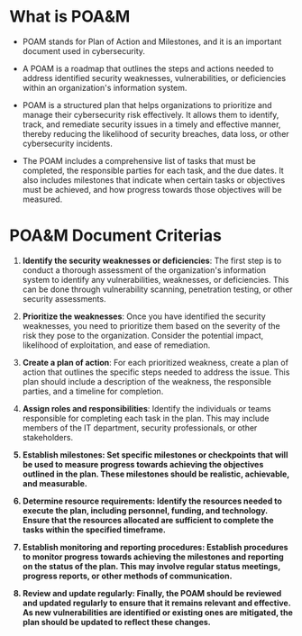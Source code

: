 # What is POA&M

- POAM stands for Plan of Action and Milestones, and it is an important document used in cybersecurity. 

- A POAM is a roadmap that outlines the steps and actions needed to address identified security weaknesses, vulnerabilities, or deficiencies within an organization's information system.

- POAM is a structured plan that helps organizations to prioritize and manage their cybersecurity risk effectively. It allows them to identify, track, and remediate security issues in a timely and effective manner, thereby reducing the likelihood of security breaches, data loss, or other cybersecurity incidents.

- The POAM includes a comprehensive list of tasks that must be completed, the responsible parties for each task, and the due dates. It also includes milestones that indicate when certain tasks or objectives must be achieved, and how progress towards those objectives will be measured.


# POA&M Document Criterias

1. <b>Identify the security weaknesses or deficiencies</b>: The first step is to conduct a thorough assessment of the organization's information system to identify any vulnerabilities, weaknesses, or deficiencies. This can be done through vulnerability scanning, penetration testing, or other security assessments.

2. <b>Prioritize the weaknesses</b>: Once you have identified the security weaknesses, you need to prioritize them based on the severity of the risk they pose to the organization. Consider the potential impact, likelihood of exploitation, and ease of remediation.

3. <b>Create a plan of action</b>: For each prioritized weakness, create a plan of action that outlines the specific steps needed to address the issue. This plan should include a description of the weakness, the responsible parties, and a timeline for completion.

4. <b>Assign roles and responsibilities</b>: Identify the individuals or teams responsible for completing each task in the plan. This may include members of the IT department, security professionals, or other stakeholders.<b>

5. <b>Establish milestones</b>: Set specific milestones or checkpoints that will be used to measure progress towards achieving the objectives outlined in the plan. These milestones should be realistic, achievable, and measurable.

6. <b>Determine resource requirements</b>: Identify the resources needed to execute the plan, including personnel, funding, and technology. Ensure that the resources allocated are sufficient to complete the tasks within the specified timeframe.

7. <b>Establish monitoring and reporting procedures</b>: Establish procedures to monitor progress towards achieving the milestones and reporting on the status of the plan. This may involve regular status meetings, progress reports, or other methods of communication.

  8. <b>Review and update regularly</b>: Finally, the POAM should be reviewed and updated regularly to ensure that it remains relevant and effective. As new vulnerabilities are identified or existing ones are mitigated, the plan should be updated to reflect these changes.
